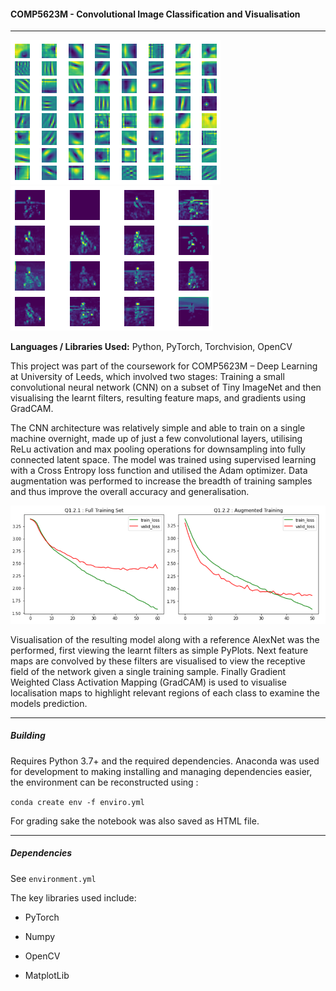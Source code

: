 #### COMP5623M - Convolutional Image Classification and Visualisation

____

![filters](doc/filters_00.png)         ![featuremaps](doc/featuremaps_00.png)

**Languages / Libraries Used:** Python, PyTorch, Torchvision, OpenCV

This project was part of the coursework for COMP5623M – Deep Learning at University of Leeds, which involved two stages: Training a small convolutional neural network (CNN) on a subset of Tiny ImageNet and then visualising the learnt filters, resulting feature maps, and gradients using GradCAM.

The CNN architecture was relatively simple and able to train on a single machine overnight, made up of just a few convolutional layers, utilising ReLu activation and max pooling operations for downsampling into fully connected latent space. The model was trained using supervised learning with a Cross Entropy loss function and utilised the Adam optimizer. Data augmentation was performed to increase the breadth of training samples and thus improve the overall accuracy and generalisation. 

![loss](doc/TrainGraph.PNG)

Visualisation of the resulting model along with a reference AlexNet was the performed, first viewing the learnt filters as simple PyPlots. Next feature maps are convolved by these filters are visualised to view the receptive field of the network given a single training sample. Finally Gradient Weighted Class Activation Mapping (GradCAM) is used to visualise localisation maps to highlight relevant regions of each class to examine the models prediction. 

_____

##### Building

Requires Python 3.7+ and the required dependencies. Anaconda was used for development to making installing and managing dependencies easier, the environment can be reconstructed using : 

`conda create env -f enviro.yml` 

For grading sake the notebook was also saved as HTML file. 

___

##### Dependencies

See `environment.yml`

The key libraries used include: 

* PyTorch

* Numpy

* OpenCV

* MatplotLib

  
